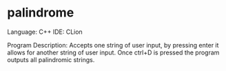 # palindrome
Language: C++
IDE: CLion

Program Description:
Accepts one string of user input, by pressing enter it allows for another string of user input. Once ctrl+D is pressed the program outputs all palindromic strings.
